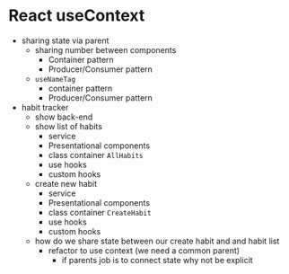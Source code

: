 # React useContext

* sharing state via parent
  * sharing number between components
    * Container pattern
    * Producer/Consumer pattern
  * `useNameTag`
    * container pattern
    * Producer/Consumer pattern
* habit tracker
  * show back-end
  * show list of habits
    * service
    * Presentational components
    * class container `AllHabits`
    * use hooks
    * custom hooks
  * create new habit
    * service
    * Presentational components
    * class container `CreateHabit`
    * use hooks
    * custom hooks
  * how do we share state between our create habit and and habit list
    * refactor to use context (we need a common parent)
      * if parents job is to connect state why not be explicit
